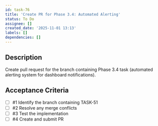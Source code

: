 ```yaml
---
id: task-76
title: 'Create PR for Phase 3.4: Automated Alerting'
status: To Do
assignee: []
created_date: '2025-11-01 13:13'
labels: []
dependencies: []
---
```


## Description

<!-- SECTION:DESCRIPTION:BEGIN -->
Create pull request for the branch containing Phase 3.4 task (automated alerting system for dashboard notifications).
<!-- SECTION:DESCRIPTION:END -->

## Acceptance Criteria
<!-- AC:BEGIN -->
- [ ] #1 Identify the branch containing TASK-51
- [ ] #2 Resolve any merge conflicts
- [ ] #3 Test the implementation
- [ ] #4 Create and submit PR
<!-- AC:END -->
